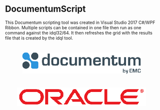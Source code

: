 # DocumentumScript
This Documentum scripting tool was created in Visual Studio 2017 C#/WPF Ribbon. Multiple scripts can be contained in one file then run as one command against the idql32/64. It then refreshes the grid with the results file that is created by the idql tool.

<h1 align="center">
  <img src="Images/documentum.png" alt="MyDocumentum" />
</h1>

<h1 align="center">
  <img src="Images/oracle.png" alt="MyOracle" />
</h1>
